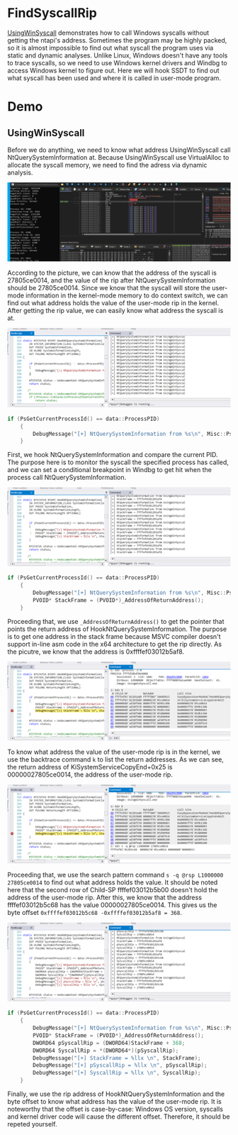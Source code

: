 # FindSyscallRip
[UsingWinSyscall](https://github.com/xmaple555/UsingWinSyscall) demonstrates how to call Windows syscalls without getting the ntapi's address. Sometimes the program may be highly packed, so it is almost impossible to find out what syscall the program uses via static and dynamic analyses. Unlike Linux, Windows doesn't have any tools to trace syscalls, so we need to use Windows kernel drivers and Windbg to access Windows kernel to figure out. Here we will hook SSDT to find out what syscall has been used and where it is called in user-mode program.

# Demo
## UsingWinSyscall
Before we do anything, we need to know what address UsingWinSyscall call NtQuerySystemInformation at. Because UsingWinSyscall use VirtualAlloc to allocate the syscall memory, we need to find the adress via dynamic analysis.

![](demo/0.png)

According to the picture, we can know that the address of the syscall is 27805ce0014, and the value of the rip after NtQuerySystemInformation should be 27805ce0014. Since we know that the syscall will store the user-mode information in the kernel-mode memory to do context switch, we can find out what address holds the value of the user-mode rip in the kernel. After getting the rip value, we can easily know what address the syscall is at.

![](demo/1.png)

```c
if (PsGetCurrentProcessId() == data::ProcessPID)
    {
        DebugMessage("[+] NtQuerySystemInformation from %s\n", Misc::PsGetProcessImageFileName2(PsGetCurrentProcess()));                         
    }
```
First, we hook NtQuerySystemInformation and compare the current PID. The purpose here is to monitor the syscall the specified process has called, and we can set a conditional breakpoint in Windbg to get hit when the process call NtQuerySystemInformation.

![](demo/2.png)

```c
if (PsGetCurrentProcessId() == data::ProcessPID)
    {
        DebugMessage("[+] NtQuerySystemInformation from %s\n", Misc::PsGetProcessImageFileName2(PsGetCurrentProcess()));                         
        PVOID* StackFrame = (PVOID*)_AddressOfReturnAddress();
    }
```
Proceeding that, we use `_AddressOfReturnAddress()` to get the pointer that points the return address of HookNtQuerySystemInformation. The purpose is to get one address in the stack frame because MSVC compiler doesn't support in-line asm code in the x64 architecture to get the rip directly. As the picutre, we know that the address is 0xffffef03012b5af8.

![](demo/4.png)

To know what address the value of the user-mode rip is in the kernel, we use the backtrace command `k` to list the return addresses. As we can see, the return address of KiSystemServiceCopyEnd+0x25 is 00000027805ce0014, the address of the user-mode rip. 

![](demo/5.png)

Proceeding that, we use the search pattern command `s -q @rsp L1000000 27805ce0014` to find out what address holds the value. It should be noted here that the second row of Child-SP ffffef03012b5b00 doesn't hold the address of the user-mode rip. After this, we know that the address ffffef03012b5c68 has the value 00000027805ce0014. This gives us the byte offset `0xffffef03012b5c68 -0xffffef03012b5af8 = 368`.

![](demo/6.png)

```c
if (PsGetCurrentProcessId() == data::ProcessPID)
    {
        DebugMessage("[+] NtQuerySystemInformation from %s\n", Misc::PsGetProcessImageFileName2(PsGetCurrentProcess()));                         
        PVOID* StackFrame = (PVOID*)_AddressOfReturnAddress();
        DWORD64 pSyscallRip = (DWORD64)StackFrame + 368;
        DWORD64 SyscallRip = *(DWORD64*)(pSyscallRip);
        DebugMessage("[+] StackFrame = %llx \n", StackFrame);
        DebugMessage("[+] pSyscallRip = %llx \n", pSyscallRip);
        DebugMessage("[+] SyscallRip = %llx \n", SyscallRip);
    }
```

Finally, we use the rip address of HookNtQuerySystemInformation and the byte offset to know what address has the value of the user-mode rip. It is noteworthy that the offset is case-by-case: Windows OS version, syscalls and kernel driver code will cause the different offset. Therefore, it should be repeted yourself.
